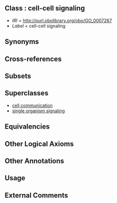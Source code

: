 
## Class : cell-cell signaling

 * *IRI* = http://purl.obolibrary.org/obo/GO_0007267
 * *Label* = cell-cell signaling

## Synonyms


## Cross-references


## Subsets


## Superclasses

 * [cell communication](../../GO/54/GO_0007154.md)
 * [single organism signaling](../../GO/00/GO_0044700.md)

## Equivalencies


## Other Logical Axioms


## Other Annotations


## Usage


## External Comments

